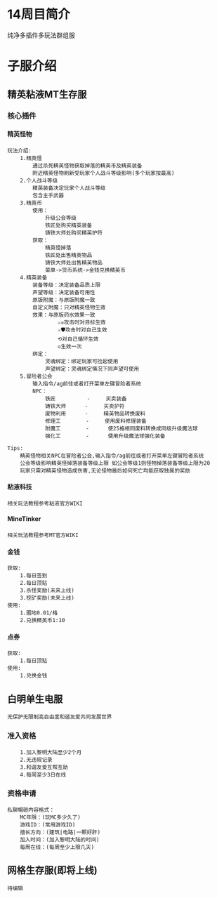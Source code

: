 # 14周目简介
纯净多插件多玩法群组服

# **子服介绍**

## 精英粘液MT生存服
### 核心插件
#### 精英怪物
	玩法介绍:
		1.精英怪
			通过杀死精英怪物获取掉落的精英币及精英装备
			附近精英怪物刷新受玩家个人战斗等级影响(多个玩家按最高)
		2.个人战斗等级
			精英装备决定玩家个人战斗等级
			包含主手武器
		3.精英币
			使用：
				升级公会等级
				铁匠处购买精英装备
				铸铁大师处购买精英护符
			获取：
				精英怪掉落
				铁匠处出售精英物品
				铸铁大师处出售精英物品
				菜单->货币系统->金钱兑换精英币
		4.精英装备
			装备等级：决定装备品质上限
			声望等级：决定装备可用性
			原版附魔：与原版附魔一致
			自定义附魔：只对精英怪物生效
			效果：与原版药水效果一致
					⚔☠攻击时对目标生效
					⚔🛡攻击时对自己生效
					⟲对自己循环生效
					◇生效一次
			绑定：
				灵魂绑定：绑定玩家可捡起使用
				声望绑定：灵魂绑定情况下同声望可使用
		5.冒险者公会
			输入指令/ag前往或者打开菜单左键冒险者系统
			NPC：
				铁匠          -     买卖装备
				铸铁大师      -     买卖护符
				废物利用      -     精英物品转换废料
				修理工        -     使用废料修理装备
				附魔工        -	  使25格相同废料转换成同级升级魔法球
				强化工        -	  使用升级魔法球强化装备
				
	Tips: 
		精英怪物相关NPC在冒险者公会,输入指令/ag前往或者打开菜单左键冒险者系统
		公会等级影响精英怪掉落装备等级上限 如公会等级1则怪物掉落装备等级上限为20
		玩家只需对精英怪物造成伤害,无论怪物最后如何死亡均能获取独属的奖励
#### 粘液科技
	相关玩法教程参考粘液官方WIKI
	
#### MineTinker
	相关玩法教程参考MT官方WIKI
	
	
#### 金钱
	获取:
		1.每日签到
		2.每日顶贴
		3.杀怪奖励(未来上线)
		3.挖矿奖励(未来上线)
	使用:
		1.圈地0.01/格
		2.兑换精英币1:10

#### 点券
	获取:
		1.每日顶贴
	使用:
		1.兑换金钱
		
		
## 白明单生电服
	无保护无限制高自由度和谐友爱共同发展世界
### 准入资格
		1.加入黎明大陆至少2个月
		2.无违规记录
		3.和谐友爱互帮互助
		4.每周至少3日在线
###	资格申请
	私聊帽砸内容格式：
		MC年限：(玩MC多少久了)
		游戏ID：(常用游戏ID)
		擅长方向：(建筑|电路|一颗好肝)
		加入时间：(加入黎明大陆的时间)
		每周在线：(每周至少上限几天)
		
	
## 网格生存服(即将上线)
	待编辑
